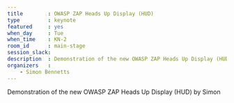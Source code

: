 ```yaml
---
title        : OWASP ZAP Heads Up Display (HUD)
type         : keynote
featured     : yes
when_day     : Tue
when_time    : KN-2
room_id      : main-stage
session_slack: 
description  : Demonstration of the new OWASP ZAP Heads Up Display (HUD) by Simon
organizers   :
    - Simon Bennetts
---
```


Demonstration of the new OWASP ZAP Heads Up Display (HUD) by Simon